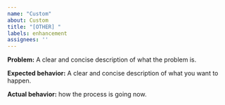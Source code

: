 ```yaml
---
name: "Custom"
about: Custom
title: "[OTHER] "
labels: enhancement
assignees: ''
---
```


**Problem:**
A clear and concise description of what the problem is.

**Expected behavior:**
A clear and concise description of what you want to happen.

**Actual behavior:**
how the process is going now.